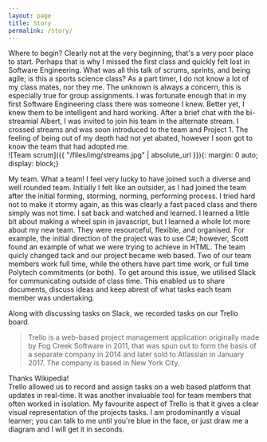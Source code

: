 ```yaml
---
layout: page
title: Story
permalink: /story/
---
```


Where to begin? Clearly not at the very beginning, that's a very poor place to start. Perhaps that is why I missed the first class and quickly felt lost in Software Engineering. What was all this talk of scrums, sprints, and being agile; is this a sports science class? As a part timer, I do not know a lot of my class mates, nor they me. The unknown is always a concern, this is especially true for group assignments. I was fortunate enough that in my first Software Engineering class there was someone I knew. Better yet, I knew them to be intelligent and hard working. After a brief chat with the bi-streamial Albert, I was invited to join his team in the alternate stream. I crossed streams and was soon introduced to the team and Project 1. The feeling of being out of my depth had not yet abated, however I soon got to know the team that had adopted me.  
![Team scrum]({{ "/files/img/streams.jpg" | absolute_url }}){: margin: 0 auto; display: block;}  

My team. What a team! I feel very lucky to have joined such a diverse and well rounded team. Initially I felt like an outsider, as I had joined the team after the initial forming, storming, norming, performing process. I tried hard not to make it stormy again, as this was clearly a fast paced class and there simply was not time. I sat back and watched and learned. I learned a little bit about making a wheel spin in javascript, but I learned a whole lot more about my new team. They were resourceful, flexible, and organised. For example, the initial direction of the project was to use C#; however, Scott found an example of what we were trying to achieve in HTML. The team quicly changed tack and our project became web based. Two of our team members work full time, while the others have part time work, or full time Polytech commitments (or both). To get around this issue, we utilised Slack for communicating outside of class time. This enabled us to share documents, discuss ideas and keep abrest of what tasks each team member was undertaking.

Along with discussing tasks on Slack, we recorded tasks on our Trello board.  
>Trello is a web-based project management application originally made by Fog Creek Software in 2011, that was spun out to form the basis of a separate company in 2014 and later sold to Atlassian in January 2017. The company is based in New York City.  
  
Thanks Wikipedia!  
Trello allowed us to record and assign tasks on a web based platform that updates in real-time. It was another invaluable tool for team members that often worked in isolation. My favourite aspect of Trello is that it gives a clear visual representation of the projects tasks. I am prodominantly a visual learner; you can talk to me until you're blue in the face, or just draw me a diagram and I will get it in seconds.

